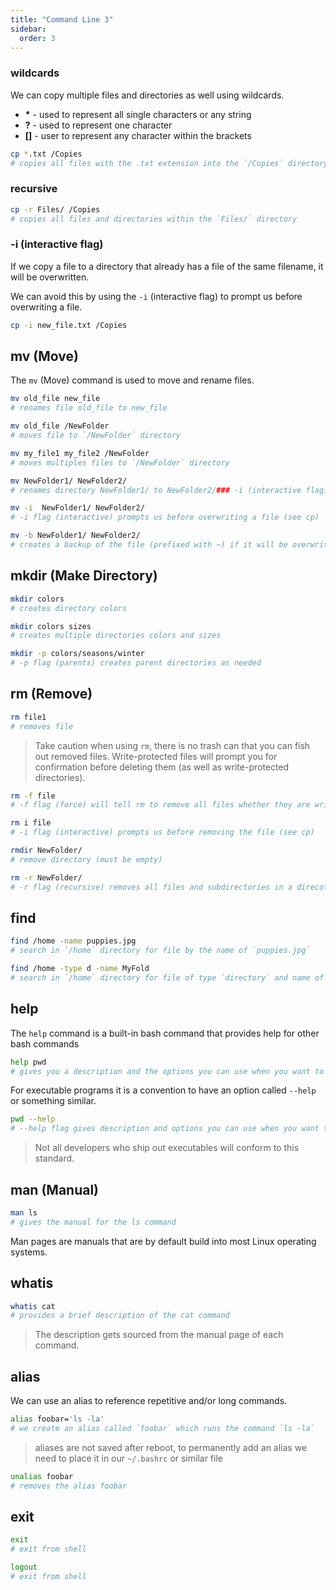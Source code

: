 ```yaml
---
title: "Command Line 3"
sidebar:
  order: 3
---
```


### wildcards

We can copy multiple files and directories as well using wildcards.

- **\*** - used to represent all single characters or any string
- **?** - used to represent one character
- **[]** - user to represent any character within the brackets

```bash
cp *.txt /Copies
# copies all files with the .txt extension into the `/Copies` directory
```

### recursive

```bash
cp -r Files/ /Copies
# copies all files and directories within the `Files/` directory
```

### -i (interactive flag)

If we copy a file to a directory that already has a file of the same filename, it will be overwritten.

We can avoid this by using the `-i` (interactive flag) to prompt us before overwriting a file.

```bash
cp -i new_file.txt /Copies
```

## mv (Move)

The `mv` (Move) command is used to move and rename files.

```bash
mv old_file new_file
# renames file old_file to new_file

mv old_file /NewFolder
# moves file to `/NewFolder` directory

mv my_file1 my_file2 /NewFolder
# moves multiples files to `/NewFolder` directory

mv NewFolder1/ NewFolder2/
# renames directory NewFolder1/ to NewFolder2/### -i (interactive flag)

mv -i  NewFolder1/ NewFolder2/
# -i flag (interactive) prompts us before overwriting a file (see cp)

mv -b NewFolder1/ NewFolder2/
# creates a backup of the file (prefixed with ~) if it will be overwritten
```

## mkdir (Make Directory)

```bash
mkdir colors
# creates directory colors

mkdir colors sizes
# creates multiple directories colors and sizes

mkdir -p colors/seasons/winter
# -p flag (parents) creates parent directories as needed
```

## rm (Remove)

```bash
rm file1
# removes file
```

> Take caution when using `rm`, there is no trash can that you can fish out removed files. Write-protected files will prompt you for confirmation before deleting them (as well as write-protected directories).

```bash
rm -f file
# -f flag (force) will tell rm to remove all files whether they are write protected or not

rm i file
# -i flag (interactive) prompts us before removing the file (see cp)

rmdir NewFolder/
# remove directory (must be empty)

rm -r NewFolder/
# -r flag (recursive) removes all files and subdirectories in a direcotry
```

## find

```bash
find /home -name puppies.jpg
# search in `/home` directory for file by the name of `puppies.jpg`

find /home -type d -name MyFold
# search in `/home` directory for file of type `directory` and name of `puppies.jpg`
```

## help

The `help` command is a built-in bash command that provides help for other bash commands

```bash
help pwd
# gives you a description and the options you can use when you want to run pwd
```

For executable programs it is a convention to have an option called `--help` or something similar.

```bash
pwd --help
# --help flag gives description and options you can use when you want to run pwd
```

> Not all developers who ship out executables will conform to this standard.

## man (Manual)

```bash
man ls
# gives the manual for the ls command
```

Man pages are manuals that are by default build into most Linux operating systems.

## whatis

```bash
whatis cat
# provides a brief description of the cat command
```

> The description gets sourced from the manual page of each command.

## alias

We can use an alias to reference repetitive and/or long commands.

```bash
alias foobar='ls -la'
# we create an alias called `foobar` which runs the command `ls -la`
```

> aliases are not saved after reboot, to permanently add an alias we need to place it in our `~/.bashrc` or similar file

```bash
unalias foobar
# removes the alias foobar
```

## exit

```bash
exit
# exit from shell
```

```bash
logout
# exit from shell
```
